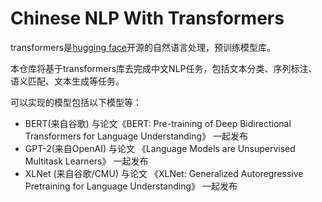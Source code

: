 # Chinese NLP With Transformers
transformers是[hugging face](https://huggingface.co)开源的自然语言处理，预训练模型库。

本仓库将基于transformers库去完成中文NLP任务，包括文本分类、序列标注、语义匹配、文本生成等任务。

可以实现的模型包括以下模型等：

- BERT(来自谷歌) 与论文《BERT: Pre-training of Deep Bidirectional Transformers for Language Understanding》 一起发布
- GPT-2(来自OpenAI) 与论文 《Language Models are Unsupervised Multitask Learners》 一起发布
- XLNet (来自谷歌/CMU) 与论文   《XLNet: Generalized Autoregressive Pretraining for Language Understanding》 一起发布